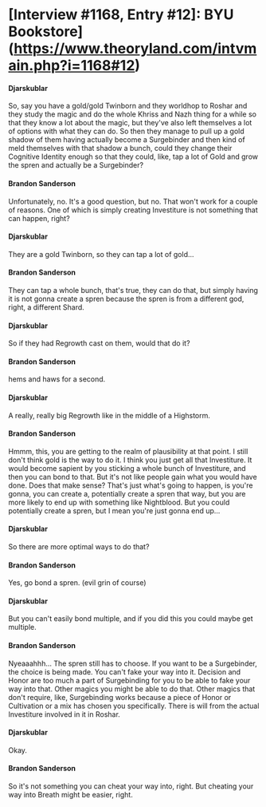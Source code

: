 # [Interview #1168, Entry #12]: BYU Bookstore](https://www.theoryland.com/intvmain.php?i=1168#12)

#### Djarskublar

So, say you have a gold/gold Twinborn and they worldhop to Roshar and they study the magic and do the whole Khriss and Nazh thing for a while so that they know a lot about the magic, but they've also left themselves a lot of options with what they can do. So then they manage to pull up a gold shadow of them having actually become a Surgebinder and then kind of meld themselves with that shadow a bunch, could they change their Cognitive Identity enough so that they could, like, tap a lot of Gold and grow the spren and actually be a Surgebinder?

#### Brandon Sanderson

Unfortunately, no. It's a good question, but no. That won't work for a couple of reasons. One of which is simply creating Investiture is not something that can happen, right?

#### Djarskublar

They are a gold Twinborn, so they can tap a lot of gold...

#### Brandon Sanderson

They can tap a whole bunch, that's true, they can do that, but simply having it is not gonna create a spren because the spren is from a different god, right, a different Shard.

#### Djarskublar

So if they had Regrowth cast on them, would that do it?

#### Brandon Sanderson

hems and haws for a second.

#### Djarskublar

A really, really big Regrowth like in the middle of a Highstorm.

#### Brandon Sanderson

Hmmm, this, you are getting to the realm of plausibility at that point. I still don't think gold is the way to do it. I think you just get all that Investiture. It would become sapient by you sticking a whole bunch of Investiture, and then you can bond to that. But it's not like people gain what you would have done. Does that make sense? That's just what's going to happen, is you're gonna, you can create a, potentially create a spren that way, but you are more likely to end up with something like Nightblood. But you could potentially create a spren, but I mean you're just gonna end up...

#### Djarskublar

So there are more optimal ways to do that?

#### Brandon Sanderson

Yes, go bond a spren. (evil grin of course)

#### Djarskublar

But you can't easily bond multiple, and if you did this you could maybe get multiple.

#### Brandon Sanderson

Nyeaaahhh... The spren still has to choose. If you want to be a Surgebinder, the choice is being made. You can't fake your way into it. Decision and Honor are too much a part of Surgebinding for you to be able to fake your way into that. Other magics you might be able to do that. Other magics that don't require, like, Surgebinding works because a piece of Honor or Cultivation or a mix has chosen you specifically. There is will from the actual Investiture involved in it in Roshar.

#### Djarskublar

Okay.

#### Brandon Sanderson

So it's not something you can cheat your way into, right. But cheating your way into Breath might be easier, right.

